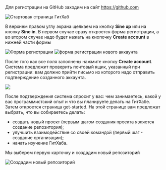 Для регистрации на GitHub заходим на сайт https://github.com

![Стартовая страница ГитХаб](img/001_ghpage.jpg "Стартовая страница ГитХаб. Появляется только при первом входе в систему и в том случае, если вы не сохраняте пароли для автоматического входа на сайт в браузере")

В верхнем правом углу экрана щелкаем на кнопку __Sine up__ или на кнопку __Sine in__. В первом случае сразу откроется форма регистрации, а во втором случае надо будет нажать на кнопочку __Create account__ в нижней части формы

![Форма регистрации](img/01createnewaccaunt.jpg "Форма регистрации") ![форма регистрации нового аккаунта](img/02_Screenshot_3.jpg "Система предложит пройти проверку, чтобы убедиться, что вы не робот. Подтвердите согласие в большом сером прямоугольнике. После этого вам покажут зверушку, которую нужно повернуть ногами вниз. ")

После того как все поля заполнены нажмите кнопку __Create account__. Система предложит проверить почтовый ящик, указанный при регистрации: вам должно прийти письмо из которого надо отправить подтверждение созданного аккаунта.

![](img/03_Screenshot_5.jpg)

После подтверждения система спросит у вас: чем занимаетесь, какой у вас программистский опыт и что вы планируете делать на ГитХабе. Затем откроется страница get-started. На этой странице вам предложат выбрать, что вы собираетесь делать: 

- создать новый проект (первым шагом создания проекта является создание репозитория);
- улучшить взаимодействие со своей командой (первый шаг - создание организации);
- начать изучение ГитХаба.

Мы выберем первую карточку и создадим новый репозиторий 

![Создадим новый репозиторий](img/04_r_repo.jpg)